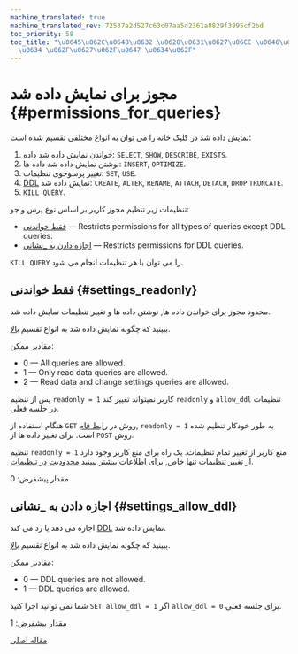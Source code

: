 ```yaml
---
machine_translated: true
machine_translated_rev: 72537a2d527c63c07aa5d2361a8829f3895cf2bd
toc_priority: 58
toc_title: "\u0645\u062C\u0648\u0632 \u0628\u0631\u0627\u06CC \u0646\u0645\u0627\u06CC\
  \u0634 \u062F\u0627\u062F\u0647 \u0634\u062F"
---
```


# مجوز برای نمایش داده شد {#permissions_for_queries}

نمایش داده شد در کلیک خانه را می توان به انواع مختلفی تقسیم شده است:

1.  خواندن نمایش داده شد داده: `SELECT`, `SHOW`, `DESCRIBE`, `EXISTS`.
2.  نوشتن نمایش داده شد داده ها: `INSERT`, `OPTIMIZE`.
3.  تغییر پرسوجوی تنظیمات: `SET`, `USE`.
4.  [DDL](https://en.wikipedia.org/wiki/Data_definition_language) نمایش داده شد: `CREATE`, `ALTER`, `RENAME`, `ATTACH`, `DETACH`, `DROP` `TRUNCATE`.
5.  `KILL QUERY`.

تنظیمات زیر تنظیم مجوز کاربر بر اساس نوع پرس و جو:

-   [فقط خواندنی](#settings_readonly) — Restricts permissions for all types of queries except DDL queries.
-   [اجازه دادن به \_نشانی](#settings_allow_ddl) — Restricts permissions for DDL queries.

`KILL QUERY` را می توان با هر تنظیمات انجام می شود.

## فقط خواندنی {#settings_readonly}

محدود مجوز برای خواندن داده ها, نوشتن داده ها و تغییر تنظیمات نمایش داده شد.

ببینید که چگونه نمایش داده شد به انواع تقسیم [بالا](#permissions_for_queries).

مقادیر ممکن:

-   0 — All queries are allowed.
-   1 — Only read data queries are allowed.
-   2 — Read data and change settings queries are allowed.

پس از تنظیم `readonly = 1` کاربر نمیتواند تغییر کند `readonly` و `allow_ddl` تنظیمات در جلسه فعلی.

هنگام استفاده از `GET` روش در [رابط قام](../../interfaces/http.md), `readonly = 1` به طور خودکار تنظیم شده است. برای تغییر داده ها از `POST` روش.

تنظیم `readonly = 1` منع کاربر از تغییر تمام تنظیمات. یک راه برای منع کاربر وجود دارد
از تغییر تنظیمات تنها خاص, برای اطلاعات بیشتر ببینید [محدودیت در تنظیمات](constraints-on-settings.md).

مقدار پیشفرض: 0

## اجازه دادن به \_نشانی {#settings_allow_ddl}

اجازه می دهد یا رد می کند [DDL](https://en.wikipedia.org/wiki/Data_definition_language) نمایش داده شد.

ببینید که چگونه نمایش داده شد به انواع تقسیم [بالا](#permissions_for_queries).

مقادیر ممکن:

-   0 — DDL queries are not allowed.
-   1 — DDL queries are allowed.

شما نمی توانید اجرا کنید `SET allow_ddl = 1` اگر `allow_ddl = 0` برای جلسه فعلی.

مقدار پیشفرض: 1

[مقاله اصلی](https://clickhouse.tech/docs/en/operations/settings/permissions_for_queries/) <!--hide-->

